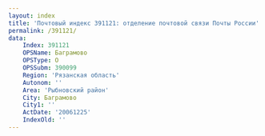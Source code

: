 ```yaml
---
layout: index
title: 'Почтовый индекс 391121: отделение почтовой связи Почты России'
permalink: /391121/
data:
    Index: 391121
    OPSName: Баграмово
    OPSType: О
    OPSSubm: 390099
    Region: 'Рязанская область'
    Autonom: ''
    Area: 'Рыбновский район'
    City: Баграмово
    City1: ''
    ActDate: '20061225'
    IndexOld: ''
---
```


